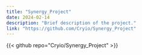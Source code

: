 ```yaml
---
title: "Synergy_Project"
date: 2024-02-14
description: "Brief description of the project."
link: "https://github.com/Cryio/Synergy_Project"
---
```

  {{< github repo="Cryio/Synergy_Project" >}}
  <br></br>